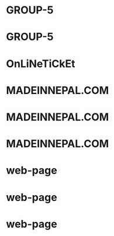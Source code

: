 # GROUP-5
# GROUP-5
# OnLiNeTiCkEt
# MADEINNEPAL.COM
# MADEINNEPAL.COM
# MADEINNEPAL.COM
# web-page
# web-page
# web-page
